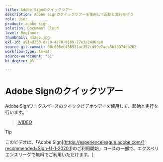 ```yaml
---
title: Adobe Signのクイックツアー
description: Adobe Signのクイックツアーを使用して起動と実行を行う
role: User
product: adobe sign
solution: Document Cloud
level: Beginner
thumbnail: 41205.jpg
exl-id: a914d230-da29-4278-9189-77e3a2486ae8
source-git-commit: 30c606ec458931ac352cd99e7aec5b38074db262
workflow-type: tm+mt
source-wordcount: '61'
ht-degree: 0%

---
```


# Adobe Signのクイックツアー

Adobe Signワークスペースのクイックビデオツアーを使用して、起動と実行を行います。

>[!VIDEO](https://video.tv.adobe.com/v/41205?hidetitle=true)

>[!TIP]
>
>このビデオは、「Adobe Sign](https://experienceleague.adobe.com/?recommended=Sign-U-1-2020.1)のご利用開始」コースの一部で、エクスペリエンスリーグで無料でご利用いただけます。[

